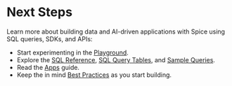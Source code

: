 # Next Steps

Learn more about building data and AI-driven applications with Spice using SQL queries, SDKs, and APIs:

* Start experimenting in the [Playground](https://spice.xyz/login).&#x20;
* Explore the [SQL Reference](../../reference/sql-reference/), [SQL Query Tables](../../reference/sql-query-tables/), and [Sample Queries](../../reference/example-ethereum-sql-queries/).
* Read the [Apps](../../portal/apps/) guide.
* Keep the in mind [Best Practices](../best-practices.md) as you start building.
